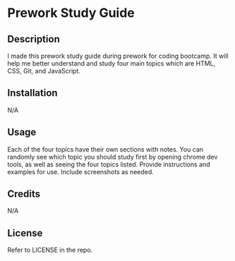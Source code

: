 # Prework Study Guide

## Description

I made this prework study guide during prework for coding bootcamp. It will help me better understand and study four main topics which are HTML, CSS, Git, and JavaScript.

## Installation

N/A

## Usage

Each of the four topics have their own sections with notes. You can randomly see which topic you should study first by opening chrome dev tools, as well as seeing the four topics listed.
Provide instructions and examples for use. Include screenshots as needed.

## Credits

N/A

## License

Refer to LICENSE in the repo.

